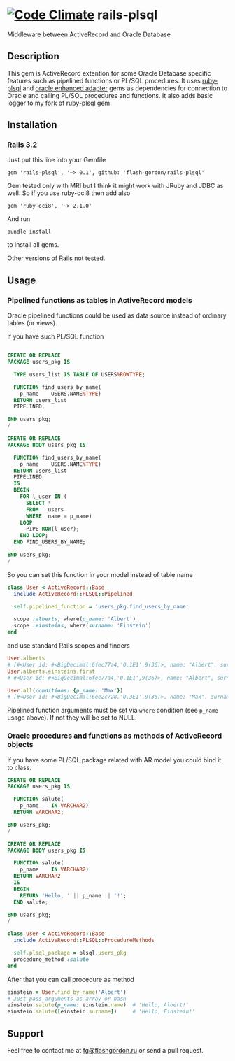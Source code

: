 [![Code Climate](https://codeclimate.com/github/flash-gordon/rails-plsql.png)](https://codeclimate.com/github/flash-gordon/rails-plsql)
rails-plsql
====================================

Middleware between ActiveRecord and Oracle Database

Description
-----------

This gem is ActiveRecord extention for some Oracle Database specific features such as pipelined functions or PL/SQL procedures. It uses [ruby-plsql](https://github.com/rsim/ruby-plsql) and [oracle enhanced adapter](https://github.com/rsim/oracle-enhanced) gems as dependencies for connection to Oracle and calling PL/SQL procedures and functions. It also adds basic logger to [my fork](https://github.com/flash-gordon/ruby-plsql) of ruby-plsql gem.

Installation
------------

### Rails 3.2

Just put this line into your Gemfile

    gem 'rails-plsql', '~> 0.1', github: 'flash-gordon/rails-plsql'

Gem tested only with MRI but I think it might work with JRuby and JDBC as well. So if you use ruby-oci8 then add also

    gem 'ruby-oci8', '~> 2.1.0'

And run

    bundle install

to install all gems.

Other versions of Rails not tested.

Usage
-----

### Pipelined functions as tables in ActiveRecord models

Oracle pipelined functions could be used as data source instead of ordinary tables (or views).

If you have such PL/SQL function

```sql

CREATE OR REPLACE
PACKAGE users_pkg IS

  TYPE users_list IS TABLE OF USERS%ROWTYPE;

  FUNCTION find_users_by_name(
    p_name    USERS.NAME%TYPE)
  RETURN users_list
  PIPELINED;

END users_pkg;
/

CREATE OR REPLACE
PACKAGE BODY users_pkg IS

  FUNCTION find_users_by_name(
    p_name    USERS.NAME%TYPE)
  RETURN users_list
  PIPELINED
  IS
  BEGIN
    FOR l_user IN (
      SELECT *
      FROM   users
      WHERE  name = p_name)
    LOOP
      PIPE ROW(l_user);
    END LOOP;
  END FIND_USERS_BY_NAME;

END users_pkg;
/
```

So you can set this function in your model instead of table name

```ruby
class User < ActiveRecord::Base
  include ActiveRecord::PLSQL::Pipelined

  self.pipelined_function = 'users_pkg.find_users_by_name'

  scope :alberts, where(p_name: 'Albert')
  scope :einsteins, where(surname: 'Einstein')
end
```

and use standard Rails scopes and finders

```ruby
User.alberts
# [#<User id: #<BigDecimal:6fec77a4,'0.1E1',9(36)>, name: "Albert", surname: "Einstein">]
User.alberts.einsteins.first
# #<User id: #<BigDecimal:6fec77a4,'0.1E1',9(36)>, name: "Albert", surname: "Einstein">

User.all(conditions: {p_name: 'Max'})
# [#<User id: #<BigDecimal:6ee2c728,'0.3E1',9(36)>, name: "Max", surname: "Planck">]
```

Pipelined function arguments must be set via `where` condition (see `p_name` usage above). If not they will be set to NULL.

### Oracle procedures and functions as methods of ActiveRecord objects

If you have some PL/SQL package related with AR model you could bind it to class.

```sql
CREATE OR REPLACE
PACKAGE users_pkg IS

  FUNCTION salute(
    p_name    IN VARCHAR2)
  RETURN VARCHAR2;

END users_pkg;
/

CREATE OR REPLACE
PACKAGE BODY users_pkg IS

  FUNCTION salute(
    p_name    IN VARCHAR2)
  RETURN VARCHAR2
  IS
  BEGIN
    RETURN 'Hello, ' || p_name || '!';
  END salute;

END users_pkg;
/
```

```ruby
class User < ActiveRecord::Base
  include ActiveRecord::PLSQL::ProcedureMethods

  self.plsql_package = plsql.users_pkg
  procedure_method :salute
end
```

After that you can call procedure as method

```ruby
einstein = User.find_by_name('Albert')
# Just pass arguments as array or hash
einstein.salute(p_name: einstein.name)  # 'Hello, Albert!'
einstein.salute([einstein.surname])     # 'Hello, Einstein!'
```

Support
-------

Feel free to contact me at fg@flashgordon.ru or send a pull request.
